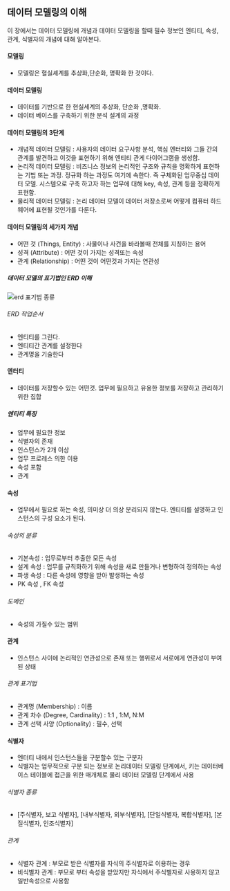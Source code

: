 ## 데이터 모델링의 이해
이 장에서는 데이터 모델링에 개념과 데이터 모델링을 할때 필수 정보인 엔티티, 속성, 관계, 식별자의 개념에 대해 알아본다.


#### 모델링
* 모델링은 혈실셰계를 추상화,단순화, 명확화 한 것이다.

#### 데이터 모델링
* 데이터를 기반으로 한 현실세계의 추상화, 단순화 ,명확화.
* 데이터 베이스를 구축하기 위한 분석 설계의 과정

#### 데이터 모델링의 3단계
* 개념적 데이터 모델링 : 사용자의 데이터 요구사항 분석, 핵심 엔터티와 그들 간의 관계를 발견하고 이것을 표현하기 위해 엔티티 관게 다이어그램을 생성함. 
* 논리적 데이터 모델링 : 비즈니스 정보의 논리적인 구조와 규칙을 명확하게 표현하는 기법 또는 과정. 정규화 하는 과정도 여기에 속한다. 즉 구체화된 업무중심 데이터 모델. 시스템으로 구축 하고자 하는 업무에 대해 key, 속성, 관계 등을 정확하게 표현함.
* 물리적 데이터 모델링 : 논리 데이터 모델이 데이터 저장소로써 어떻게 컴퓨터 하드웨어에 표현될 것인가를 다룬다. 


#### 데이터 모델링의 세가지 개념
* 어떤 것 (Things, Entity) : 사물이나 사건을 바라볼때 전체를 지칭하는 용어
* 성격 (Attribute) : 어떤 것이 가지는 성격또는 속성
* 관계 (Relationship) : 어떤 것이 어떤것과 가지는 연관성

##### 데이터 모델의 표기법인 ERD 이해
![erd 표기법 종류](http://cfile29.uf.tistory.com/image/25404F395385A2310B4985)

###### ERD 작업순서
* 엔티티를 그린다.
* 엔티티간 관계를 설정한다
* 관계명을 기술한다

#### 엔터티
* 데이터를 저장할수 있는 어떤것. 업무에 필요하고 유용한 정보를 저장하고 관리하기 위한 집합

##### 엔티티 특징
* 업무에 필요한 정보 
* 식별자의 존재
* 인스턴스가 2개 이상
* 업무 프로레스 의한 이용 
* 속성 포함 
* 관계

#### 속성
* 업무에서 필요로 하는 속성, 의미상 더 의상 분리되지 않는다. 엔티티를 설명하고 인스턴스의 구성 요소가 된다.

###### 속성의 분류
* 기본속성 : 업무로부터 추출한 모든 속성
* 설계 속성 : 업무를 규칙화하기 위해 속성을 새로 만들거나 변형하여 정의하는 속성
* 파생 속성 : 다른 속성에 영향을 받아 발생하는 속성 
* PK 속성 , FK 속성

###### 도메인
* 속성의 가질수 있는 범위

#### 관계
* 인스턴스 사이에 논리적인 연관성으로 존재 또는 행위로서  서로에게 연관성이 부여된 상태

###### 관계 표기법
* 관계명 (Membership) : 이름
* 관계 차수 (Degree, Cardinality) : 1:1 , 1:M, N:M
* 관계 선택 사양 (Optionality) : 필수, 선택

#### 식별자
* 엔터티 내에서 인스턴스들을 구분할수 있는 구분자
* 식별자는 업무적으로 구분 되는 정보로 논리데이터 모델링 단계에서, 키는 데이터베이스 테이블에 접근을 위한 매개체로 물리 데이터 모델링 단계에서 사용

###### 식별자 종류
* [주식별자, 보고 식별자], [내부식별자, 외부식별자], [단일식별자, 복합식별자], [본질식별자, 인조식별자]

###### 관계
* 식별자 관계 : 부모로 받은 식별자를 자식의 주식별자로 이용하는 경우
* 비식별자 관계 : 부모로 부터 속성을 받았지만 자식에서 주식별자로 사용하지 않고 일반속성으로 사용함


